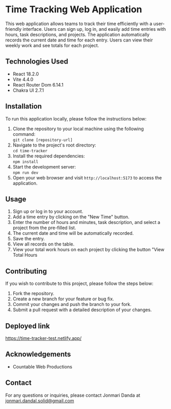 # Time Tracking Web Application

This web application allows teams to track their time efficiently with a user-friendly interface. Users can sign up, log in, and easily add time entries with hours, task descriptions, and projects. The application automatically records the current date and time for each entry. Users can view their weekly work and see totals for each project.

## Technologies Used

- React 18.2.0
- Vite 4.4.0
- React Router Dom 6.14.1
- Chakra UI 2.7.1

## Installation

To run this application locally, please follow the instructions below:

1. Clone the repository to your local machine using the following command: <br>
   `git clone [repository-url]`
2. Navigate to the project's root directory: <br>
   `cd time-tracker`
3. Install the required dependencies: <br>
   `npm install`
4. Start the development server: <br>
   `npm run dev`
5. Open your web browser and visit `http://localhost:5173` to access the application.
## Usage

1. Sign up or log in to your account.
2. Add a time entry by clicking on the "New Time" button.
3. Enter the number of hours and minutes, task description, and select a project from the pre-filled list.
4. The current date and time will be automatically recorded.
5. Save the entry.
6. View all records on the table.
7. View your total work hours on each project by clicking the button "View Total Hours

## Contributing

If you wish to contribute to this project, please follow the steps below:

1. Fork the repository.
2. Create a new branch for your feature or bug fix.
3. Commit your changes and push the branch to your fork.
4. Submit a pull request with a detailed description of your changes.

## Deployed link
https://time-tracker-test.netlify.app/

## Acknowledgements

- Countable Web Productions

## Contact

For any questions or inquiries, please contact Jonmari Danda at jonmari.dandal.solid@gmail.com




